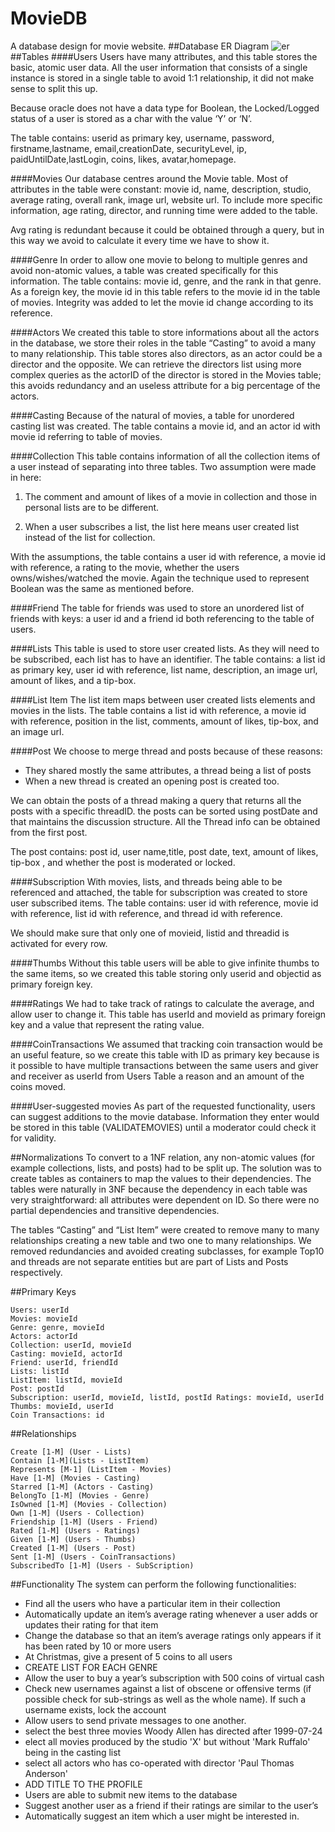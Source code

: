 MovieDB
=======

A database design for movie website.
##Database ER Diagram
![er](http://www.mftp.info/20140202/1392173405x1927179616.png)
##Tables
####Users
Users have many attributes, and this table stores the basic, atomic user data. All the user information that consists of a single instance is stored in a single table to avoid 1:1 relationship, it did not make sense to split this up.

Because oracle does not have a data type for Boolean, the Locked/Logged status of a user is stored as a char with the value ‘Y’ or ‘N’.

The table contains: userid as primary key, username, password, firstname,lastname, email,creationDate, securityLevel, ip, paidUntilDate,lastLogin, coins, likes, avatar,homepage.

####Movies
Our database centres around the Movie table. Most of attributes in the table were constant: movie id, name, description, studio, average rating, overall rank, image url, website url. To include more specific information, age rating, director, and running time were added to the table.

Avg rating is redundant because it could be obtained through a query, but in this way we avoid to calculate it every time we have to show it.

####Genre
In order to allow one movie to belong to multiple genres and avoid non-atomic values, a table was created specifically for this information. The table contains: movie id, genre, and the rank in that genre. As a foreign key, the movie id in this table refers to the movie id in the table of movies. Integrity was added to let the movie id change according to its reference.

####Actors
We created this table to store informations about all the actors in the database, we store their roles in the table “Casting” to avoid a many to many relationship. This table stores also directors, as an actor could be a director and the opposite. We can retrieve the directors list using more complex queries as the actorID of the director is stored in the Movies table; this avoids redundancy and an useless attribute for a big percentage of the actors.

####Casting
Because of the natural of movies, a table for unordered casting list was created. The table contains a movie id, and an actor id with movie id referring to table of movies.

####Collection
This table contains information of all the collection items of a user instead of separating into three tables. Two assumption were made in here:

1. The comment and amount of likes of a movie in collection and those in personal lists are to be different.

2. When a user subscribes a list, the list here means user created list instead of the list for collection.

With the assumptions, the table contains a user id with reference, a movie id with reference, a rating to the movie, whether the users owns/wishes/watched the movie. Again the technique used to represent Boolean was the same as mentioned before.

####Friend
The table for friends was used to store an unordered list of friends with keys: a user id and a friend id both referencing to the table of users.

####Lists
This table is used to store user created lists. As they will need to be subscribed, each list has to have an identifier. The table contains: a list id as primary key, user id with reference, list name, description, an image url, amount of likes, and a tip-box.

####List Item
The list item maps between user created lists elements and movies in the lists. The table contains a list id with reference, a movie id with reference, position in the list, comments, amount of likes, tip-box, and an image url.

####Post
We choose to merge thread and posts because of these reasons:

* They shared mostly the same attributes, a thread being a list of posts
* When a new thread is created an opening post is created too.

We can obtain the posts of a thread making a query that returns all the posts with a specific threadID. the posts can be sorted using postDate and that maintains the discussion structure. All the Thread info can be obtained from the first post.

The post contains: post id, user name,title, post date, text, amount of likes, tip-box , and whether the post is moderated or locked.

####Subscription
With movies, lists, and threads being able to be referenced and attached, the table for subscription was created to store user subscribed items. The table contains: user id with reference, movie id with reference, list id with reference, and thread id with reference.

We should make sure that only one of movieid, listid and threadid is activated for every row.

####Thumbs
Without this table users will be able to give infinite thumbs to the same items, so we created this table storing only userid and objectid as primary foreign key.

####Ratings
We had to take track of ratings to calculate the average, and allow user to change it. This table has userId and movieId as primary foreign key and a value that represent the rating value.

####CoinTransactions
We assumed that tracking coin transaction would be an useful feature, so we create this table with ID as primary key because is it possible to have multiple transactions between the same users and giver and receiver as userId from Users Table a reason and an amount of the coins moved.

####User-suggested movies
As part of the requested functionality, users can suggest additions to the movie database. Information they enter would be stored in this table (VALIDATEMOVIES) until a moderator could check it for validity.

##Normalizations
To convert to a 1NF relation, any non-atomic values (for example collections, lists, and posts) had to be split up. The solution was to create tables as containers to map the values to their dependencies. The tables were naturally in 3NF because the dependency in each table was very straightforward: all attributes were dependent on ID. So there were no partial dependencies and transitive dependencies.

The tables “Casting” and “List Item” were created to remove many to many relationships creating a new table and two one to many relationships. We removed redundancies and avoided creating subclasses, for example Top10 and threads are not separate entities but are part of Lists and Posts respectively.

##Primary Keys
```
Users: userId
Movies: movieId
Genre: genre, movieId
Actors: actorId
Collection: userId, movieId
Casting: movieId, actorId
Friend: userId, friendId
Lists: listId
ListItem: listId, movieId
Post: postId
Subscription: userId, movieId, listId, postId Ratings: movieId, userId
Thumbs: movieId, userId
Coin Transactions: id
```

##Relationships
```
Create [1-M] (User - Lists)
Contain [1-M](Lists - ListItem) 
Represents [M-1] (ListItem - Movies) 
Have [1-M] (Movies - Casting) 
Starred [1-M] (Actors - Casting) 
BelongTo [1-M] (Movies - Genre) 
IsOwned [1-M] (Movies - Collection) 
Own [1-M] (Users - Collection) 
Friendship [1-M] (Users - Friend) 
Rated [1-M] (Users - Ratings)
Given [1-M] (Users - Thumbs)
Created [1-M] (Users - Post)
Sent [1-M] (Users - CoinTransactions) 
SubscribedTo [1-M] (Users - SubScription)

```
##Functionality
The system can perform the following functionalities:
* Find all the users who have a particular item in their collection
* Automatically update an item’s average rating whenever a user adds or updates their rating for that item
* Change the database so that an item’s average ratings only appears if it has been rated by 10 or more users
* At Christmas, give a present of 5 coins to all users
* CREATE LIST FOR EACH GENRE
* Allow the user to buy a year’s subscription with 500 coins of virtual cash
* Check new usernames against a list of obscene or offensive terms (if possible check for sub-strings as well as the whole name). If such a username exists, lock the account
* Allow users to send private messages to one another.
* select the best three movies Woody Allen has directed after 1999-07-24
* elect all movies produced by the studio 'X' but without 'Mark Ruffalo' being in the casting list
* select all actors who has co-operated with director 'Paul Thomas Anderson'
* ADD TITLE TO THE PROFILE
* Users are able to submit new items to the database
* Suggest another user as a friend if their ratings are similar to the user’s
* Automatically suggest an item which a user might be interested in.


